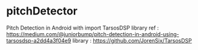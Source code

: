 # pitchDetector
Pitch Detection in Android with import TarsosDSP library
ref : https://medium.com/@juniorbump/pitch-detection-in-android-using-tarsosdsp-a2dd4a3f04e9
library : https://github.com/JorenSix/TarsosDSP

